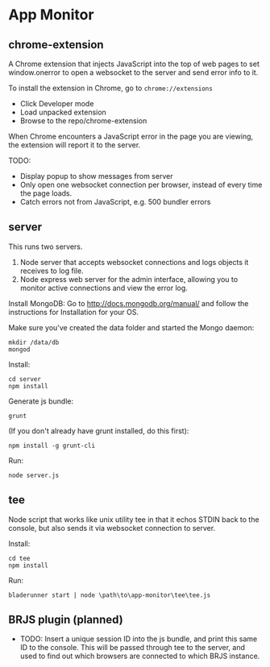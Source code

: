 # App Monitor


chrome-extension
----------------

A Chrome extension that injects JavaScript into the top of web pages to set window.onerror to open a websocket to the server and send error info to it.

To install the extension in Chrome, go to `chrome://extensions`

* Click Developer mode
* Load unpacked extension
* Browse to the repo/chrome-extension

When Chrome encounters a JavaScript error in the page you are viewing, the extension will report it to the server.

TODO:

* Display popup to show messages from server
* Only open one websocket connection per browser, instead of every time the page loads.
* Catch errors not from JavaScript, e.g. 500 bundler errors


server
------

This runs two servers.

1. Node server that accepts websocket connections and logs objects it receives to log file.
2. Node express web server for the admin interface, allowing you to monitor active connections and view the error log.

Install MongoDB:
Go to http://docs.mongodb.org/manual/ and follow the instructions for Installation for your OS.

Make sure you've created the data folder and started the Mongo daemon:
```
mkdir /data/db
mongod
```

Install:

```
cd server
npm install
```

Generate js bundle:
```
grunt
```

(If you don't already have grunt installed, do this first):
```
npm install -g grunt-cli
```

Run:

```
node server.js
```




tee
---

Node script that works like unix utility tee in that it echos STDIN back to the console, but also sends it via websocket connection to server.

Install:

```
cd tee
npm install
```

Run:

```
bladerunner start | node \path\to\app-monitor\tee\tee.js
```


BRJS plugin (planned)
---------------------

* TODO: Insert a unique session ID into the js bundle, and print this same ID to the console. This will be passed through tee to the server, and used to find out which browsers are connected to which BRJS instance.
